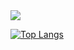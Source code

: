 <img align="center" src="https://github-readme-stats.vercel.app/api?username=oguh43&show_icons=true&count_private=true">

[![Top Langs](https://github-readme-stats.vercel.app/api/top-langs/?username=oguh43)]()
